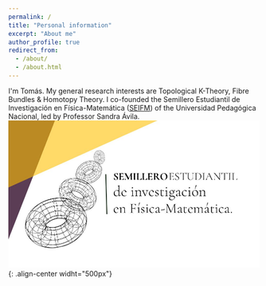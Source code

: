 ```yaml
---
permalink: /
title: "Personal information"
excerpt: "About me"
author_profile: true
redirect_from: 
  - /about/
  - /about.html
---
```


I'm Tomás. My general research interests are Topological K-Theory, Fibre Bundles & Homotopy Theory. I co-founded the Semillero Estudiantil de Investigación en Física-Matemática ([SEIFM](https://www.instagram.com/seinfismat/)) of the Universidad Pedagógica Nacional, led by Professor Sandra Ávila.  
![SEIFM-Logo](/images/post.jpeg){: .align-center widht="500px"}

